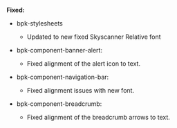 **Fixed:**

- bpk-stylesheets
  - Updated to new fixed Skyscanner Relative font

- bpk-component-banner-alert:
  - Fixed alignment of the alert icon to text.

- bpk-component-navigation-bar:
  - Fixed alignment issues with new font.

- bpk-component-breadcrumb:
  - Fixed alignment of the breadcrumb arrows to text.

